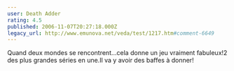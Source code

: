 ```yaml
---
user: Death Adder
rating: 4.5
published: 2006-11-07T20:27:18.000Z
legacy_url: http://www.emunova.net/veda/test/1217.htm#comment-6649
---
```

Quand deux mondes se rencontrent...cela donne un jeu vraiment fabuleux!2 des plus grandes séries en une.Il va y avoir des baffes à donner!